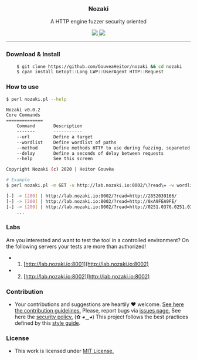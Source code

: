 <p align="center">
  <h3 align="center"><b>Nozaki</b></h3>
  <p align="center">A HTTP engine fuzzer security oriented</p>
  <p align="center">
    <a href="/LICENSE.md">
      <img src="https://img.shields.io/badge/license-MIT-blue.svg">
    </a>
    <a href="https://github.com/GouveaHeitor/nozaki/releases">
      <img src="https://img.shields.io/badge/version-0.1.3-blue.svg">
    </a>
  </p>
</p>

---

### Download & Install

```bash 
    $ git clone https://github.com/GouveaHeitor/nozaki && cd nozaki
    $ cpan install Getopt::Long LWP::UserAgent HTTP::Request
```
### How to use

```bash
$ perl nozaki.pl --help

Nozaki v0.0.2
Core Commands
==============
	Command       Description
	-------       -----------
	--url         Define a target
	--wordlist    Define wordlist of paths
	--method      Define methods HTTP to use during fuzzing, separeted by ","
	--delay       Define a seconds of delay between requests
	--help        See this screen

Copyright Nozaki (c) 2020 | Heitor Gouvêa

# Example
$ perl nozaki.pl -m GET -u http://lab.nozaki.io:8002/\?read\= -w wordlists/payloads/ssrf.txt | grep "Length: 574"

[-] -> [200] | http://lab.nozaki.io:8002/?read=http://2852039166/        [GET] - OK | Length: 574
[-] -> [200] | http://lab.nozaki.io:8002/?read=http://0xA9FEA9FE/        [GET] - OK | Length: 574
[-] -> [200] | http://lab.nozaki.io:8002/?read=http://0251.0376.0251.0376/       [GET] - OK | Length: 574
    ...
```

### Labs

Are you interested and want to test the tool in a controlled environment? On the following servers your tests are more than authorized!

- 1. [http://lab.nozaki.io:8001](http://lab.nozaki.io:8002)
- 2. [http://lab.nozaki.io:8002](http://lab.nozaki.io:8002)

### Contribution

- Your contributions and suggestions are heartily ♥ welcome. [See here the contribution guidelines.](/.github/CONTRIBUTING.md) Please, report bugs via [issues page.](https://github.com/GouveaHeitor/Nozaki/issues) See here the [security policy.](/SECURITY.md) (✿ ◕‿◕) This project follows the best practices defined by this [style guide](https://heitorgouvea.me/projects/perl-style-guide).

### License

- This work is licensed under [MIT License.](/LICENSE.md)

